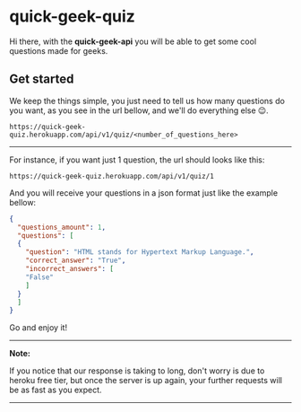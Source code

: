# quick-geek-quiz

Hi there, with the **quick-geek-api** you will be able to get some cool questions made for geeks.

## Get started

We keep the things simple, you just need to tell us how many questions do you want, as you see in the url bellow, and we'll do everything else 😉.
 
 ```
 https://quick-geek-quiz.herokuapp.com/api/v1/quiz/<number_of_questions_here>
 ```
 <hr>
 
 For instance, if you want just 1 question, the url should looks like this:
 
  ```
 https://quick-geek-quiz.herokuapp.com/api/v1/quiz/1
 ```
 
 And you will receive your questions in a json format just like the example bellow:

```json
{
  "questions_amount": 1,
  "questions": [
  {
    "question": "HTML stands for Hypertext Markup Language.",
    "correct_answer": "True",
    "incorrect_answers": [
    "False"
    ]
  }
  ]
}
```

Go and enjoy it!

---
**Note:**

If you notice that our response is taking to long, don't worry is due to heroku free tier, but once the server is up again, your further requests will be as fast as you expect.

---

